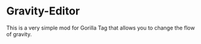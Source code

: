 # Gravity-Editor
This is a very simple mod for Gorilla Tag that allows you to change the flow of gravity.
